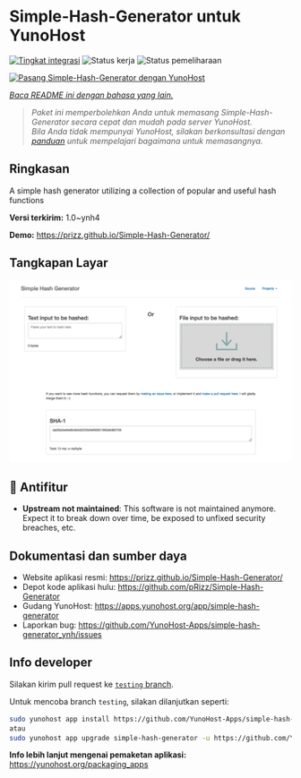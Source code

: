 <!--
N.B.: README ini dibuat secara otomatis oleh <https://github.com/YunoHost/apps/tree/master/tools/readme_generator>
Ini TIDAK boleh diedit dengan tangan.
-->

# Simple-Hash-Generator untuk YunoHost

[![Tingkat integrasi](https://dash.yunohost.org/integration/simple-hash-generator.svg)](https://ci-apps.yunohost.org/ci/apps/simple-hash-generator/) ![Status kerja](https://ci-apps.yunohost.org/ci/badges/simple-hash-generator.status.svg) ![Status pemeliharaan](https://ci-apps.yunohost.org/ci/badges/simple-hash-generator.maintain.svg)

[![Pasang Simple-Hash-Generator dengan YunoHost](https://install-app.yunohost.org/install-with-yunohost.svg)](https://install-app.yunohost.org/?app=simple-hash-generator)

*[Baca README ini dengan bahasa yang lain.](./ALL_README.md)*

> *Paket ini memperbolehkan Anda untuk memasang Simple-Hash-Generator secara cepat dan mudah pada server YunoHost.*  
> *Bila Anda tidak mempunyai YunoHost, silakan berkonsultasi dengan [panduan](https://yunohost.org/install) untuk mempelajari bagaimana untuk memasangnya.*

## Ringkasan

A simple hash generator utilizing a collection of popular and useful hash functions


**Versi terkirim:** 1.0~ynh4

**Demo:** <https://prizz.github.io/Simple-Hash-Generator/>

## Tangkapan Layar

![Tangkapan Layar pada Simple-Hash-Generator](./doc/screenshots/screenshot.png)

## :red_circle: Antifitur

- **Upstream not maintained**: This software is not maintained anymore. Expect it to break down over time, be exposed to unfixed security breaches, etc.

## Dokumentasi dan sumber daya

- Website aplikasi resmi: <https://prizz.github.io/Simple-Hash-Generator/>
- Depot kode aplikasi hulu: <https://github.com/pRizz/Simple-Hash-Generator>
- Gudang YunoHost: <https://apps.yunohost.org/app/simple-hash-generator>
- Laporkan bug: <https://github.com/YunoHost-Apps/simple-hash-generator_ynh/issues>

## Info developer

Silakan kirim pull request ke [`testing` branch](https://github.com/YunoHost-Apps/simple-hash-generator_ynh/tree/testing).

Untuk mencoba branch `testing`, silakan dilanjutkan seperti:

```bash
sudo yunohost app install https://github.com/YunoHost-Apps/simple-hash-generator_ynh/tree/testing --debug
atau
sudo yunohost app upgrade simple-hash-generator -u https://github.com/YunoHost-Apps/simple-hash-generator_ynh/tree/testing --debug
```

**Info lebih lanjut mengenai pemaketan aplikasi:** <https://yunohost.org/packaging_apps>
